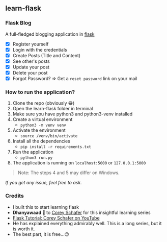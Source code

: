 ## learn-flask

### Flask Blog

A full-fledged blogging application in [flask](https://flask.palletsprojects.com/)  
- [x] Register yourself
- [x] Login with the credentials
- [x] Create Posts (Title and Content)
- [x] See other's posts
- [x] Update your post
- [x] Delete your post
- [x] Forgot Password? => Get a `reset password` link on your mail

### How to run the application?
1. Clone the repo (obviously 😁)
2. Open the learn-flask folder in terminal
3. Make sure you have python3 and python3-venv installed
4. Create a virtual environment
   - `python3 -m venv venv`
5. Activate the environment
   - `source /venv/bin/activate`
6. Install all the dependencies
   - `pip install -r requirements.txt`
7. Run the application
   - `python3 run.py`
8. The application is running on `localhost:5000` or `127.0.0.1:5000`    

> Note: The steps 4 and 5 may differ on Windows.

_If you get any issue, feel free to ask._ 

### Credits 

- I built this to start learning flask
- **Dhanyawaad 🙏** to [Corey Schafer](https://www.coreyms.com) for this insightful learning series
- [Flask Tutorial: Corey Schafer on YouTube](https://youtube.com/playlist?list=PL-osiE80TeTs4UjLw5MM6OjgkjFeUxCYH)
- He has explained everything admirably well. This is a long series, but it is worth it. 
- The best part, it is free...😉
